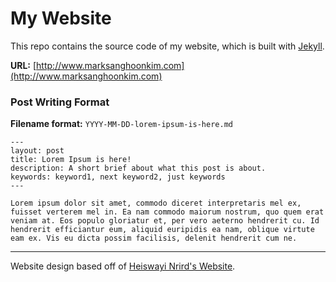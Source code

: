 # My Website

This repo contains the source code of my website, which is built with [Jekyll](http://jekyllrb.com/).

**URL:** [http://www.marksanghoonkim.com](http://www.marksanghoonkim.com)

### Post Writing Format

**Filename format:** `YYYY-MM-DD-lorem-ipsum-is-here.md`

```
---
layout: post
title: Lorem Ipsum is here!
description: A short brief about what this post is about.
keywords: keyword1, next keyword2, just keywords
---

Lorem ipsum dolor sit amet, commodo diceret interpretaris mel ex, fuisset verterem mel in. Ea nam commodo maiorum nostrum, quo quem erat veniam at. Eos populo gloriatur et, per vero aeterno hendrerit cu. Id hendrerit efficiantur eum, aliquid euripidis ea nam, oblique virtute eam ex. Vis eu dicta possim facilisis, delenit hendrerit cum ne.
```

---
Website design based off of [Heiswayi Nrird's Website](http://heiswayi.github.io).
